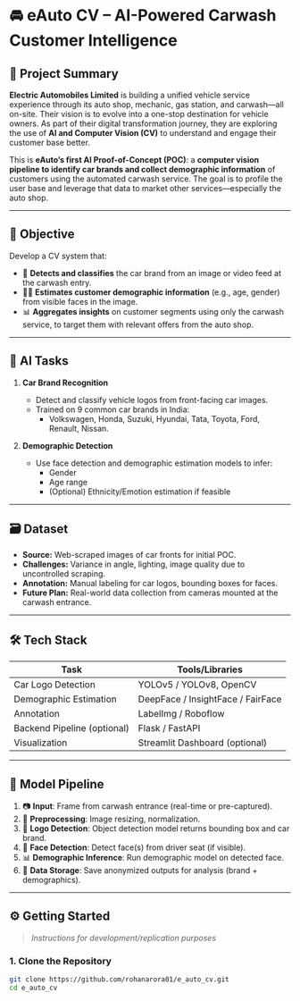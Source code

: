 # 🚘 eAuto CV – AI-Powered Carwash Customer Intelligence

## 📌 Project Summary

**Electric Automobiles Limited** is building a unified vehicle service experience through its auto shop, mechanic, gas station, and carwash—all on-site. Their vision is to evolve into a one-stop destination for vehicle owners. As part of their digital transformation journey, they are exploring the use of **AI and Computer Vision (CV)** to understand and engage their customer base better.

This is **eAuto’s first AI Proof-of-Concept (POC)**: a **computer vision pipeline to identify car brands and collect demographic information** of customers using the automated carwash service. The goal is to profile the user base and leverage that data to market other services—especially the auto shop.

---

## 🎯 Objective

Develop a CV system that:

- 📸 **Detects and classifies** the car brand from an image or video feed at the carwash entry.
- 🧑‍🦱 **Estimates customer demographic information** (e.g., age, gender) from visible faces in the image.
- 📊 **Aggregates insights** on customer segments using only the carwash service, to target them with relevant offers from the auto shop.

---

## 🧠 AI Tasks

1. **Car Brand Recognition**
   - Detect and classify vehicle logos from front-facing car images.
   - Trained on 9 common car brands in India:
     - Volkswagen, Honda, Suzuki, Hyundai, Tata, Toyota, Ford, Renault, Nissan.

2. **Demographic Detection**
   - Use face detection and demographic estimation models to infer:
     - Gender
     - Age range
     - (Optional) Ethnicity/Emotion estimation if feasible

---

## 🗃️ Dataset

- **Source:** Web-scraped images of car fronts for initial POC.
- **Challenges:** Variance in angle, lighting, image quality due to uncontrolled scraping.
- **Annotation:** Manual labeling for car logos, bounding boxes for faces.
- **Future Plan:** Real-world data collection from cameras mounted at the carwash entrance.

---

## 🛠️ Tech Stack

| Task                        | Tools/Libraries                             |
|-----------------------------|---------------------------------------------|
| Car Logo Detection          | YOLOv5 / YOLOv8, OpenCV                     |
| Demographic Estimation      | DeepFace / InsightFace / FairFace           |
| Annotation                  | LabelImg / Roboflow                         |
| Backend Pipeline (optional) | Flask / FastAPI                             |
| Visualization               | Streamlit Dashboard (optional)              |

---

## 🧪 Model Pipeline

1. 📷 **Input**: Frame from carwash entrance (real-time or pre-captured).
2. 🧼 **Preprocessing**: Image resizing, normalization.
3. 🚗 **Logo Detection**: Object detection model returns bounding box and car brand.
4. 👤 **Face Detection**: Detect face(s) from driver seat (if visible).
5. 📊 **Demographic Inference**: Run demographic model on detected face.
6. 💾 **Data Storage**: Save anonymized outputs for analysis (brand + demographics).

---

## ⚙️ Getting Started

> _Instructions for development/replication purposes_

### 1. Clone the Repository
```bash
git clone https://github.com/rohanarora01/e_auto_cv.git
cd e_auto_cv
